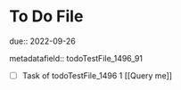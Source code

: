 # To Do File

due:: 2022-09-26

metadatafield:: todoTestFile_1496_91

- [ ] Task of todoTestFile_1496 1 [[Query me]]
